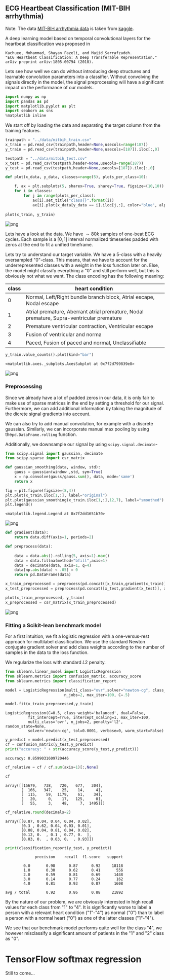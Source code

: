 
## ECG Heartbeat Classification (MIT-BIH arrhythmia)

Note: The data [MIT-BIH arrhythmia data](https://www.physionet.org/physiobank/database/mitdb/) is taken from [kaggle](https://www.kaggle.com/shayanfazeli/heartbeat).

A deep learning model based on temporal convolutional layers for the heartbeat classification was proposed in 

```
Kachuee, Mohammad, Shayan Fazeli, and Majid Sarrafzadeh. 
"ECG Heartbeat Classification: A Deep Transferable Representation." arXiv preprint arXiv:1805.00794 (2018).
```

Lets see how well we can do without introducing deep structures and learnable convolution parameters into a classifier. Without convolving the signals directly in the model, the signal preprocessing will have a significant impact on the performance of our models. 


```python
import numpy as np
import pandas as pd
import matplotlib.pyplot as plt
import seaborn as sns
%matplotlib inline
```

We start off by loading the data and separating the target column from the training features.


```python
trainpath = "../data/mitbih_train.csv"
x_train = pd.read_csv(trainpath,header=None,usecols=range(187))
y_train = pd.read_csv(trainpath,header=None,usecols=[187]).iloc[:,0]
```


```python
testpath = "../data/mitbih_test.csv"
x_test = pd.read_csv(testpath,header=None,usecols=range(187))
y_test = pd.read_csv(testpath,header=None,usecols=[187]).iloc[:,0]
```


```python
def plot(x_data, y_data, classes=range(5), plots_per_class=10):

    f, ax = plt.subplots(5, sharex=True, sharey=True, figsize=(10,10))
    for i in classes:
        for j in range(plots_per_class):
            ax[i].set_title("class{}".format(i))
            ax[i].plot(x_data[y_data == i].iloc[j,:], color="blue", alpha=.5)
            
plot(x_train, y_train)
```


![png](img/output_5_0.png)


Lets have a look at the data. We have $\sim 80k$ samples of one-beat ECG cycles. Each sample is a $[0,1]$ interval normalized timeseries padded with zeros at the end to fit a unified timeframe.

Lets try to understand our target variable. We have a $5$-class with a heavily oversampled "0"-class. This means, that we have to account for the underrepresented classes with a weight in the loss function later on. Else, the model might classify everything a "0" and still perform well, but this is obviously not what we want.
The class encoding has the following meaning:

| class |heart condition |
|---|---|
| 0  |  Normal, Left/Right bundle branch block, Atrial escape, Nodal escape|   
| 1  | Atrial premature, Aberrant atrial premature, Nodal premature, Supra-ventricular premature  | 
| 2  | Premature ventricular contraction, Ventricular escape  |  
| 3  | Fusion of ventricular and norma  |  
| 4  | Paced, Fusion of paced and normal, Unclassifiable  |  


```python
y_train.value_counts().plot(kind="bar")
```




    <matplotlib.axes._subplots.AxesSubplot at 0x7f2d799839e8>




![png](img/output_8_1.png)


### Preprocessing

Since we already have a lot of padded zeros in our data, it is only fair to make use of sparse matrices in the end by setting a threshold for our signal. Furthermore, we can add additional information by taking the magnitude of the dicrete signal gradients into account.

We can also try to add manual convolution, for example with a discrete gaussian. Similarly, we can incorporate manual max pooling by using the```pd.DataFrame.rolling``` function.

Additionally, we downsample our signal by using ```scipy.signal.decimate```-


```python
from scipy.signal import gaussian, decimate
from scipy.sparse import csr_matrix
```


```python
def gaussian_smoothing(data, window, std):
    gauss = gaussian(window ,std, sym=True)
    x = np.convolve(gauss/gauss.sum(), data, mode='same')
    return x   

fig = plt.figure(figsize=(8,4))
plt.plot(x_train.iloc[1,:], label="original")
plt.plot(gaussian_smoothing(x_train.iloc[1,:],12,7), label="smoothed")
plt.legend()
```




    <matplotlib.legend.Legend at 0x7f2dd1651b70>




![png](img/output_12_1.png)



```python
def gradient(data):
    return data.diff(axis=1, periods=2)

def preprocess(data):
    
    data = data.abs().rolling(5, axis=1).max()
    data = data.fillna(method="bfill",axis=1)
    data = decimate(data, axis=1, q=4)
    data[np.abs(data) < .05] = 0
    return pd.DataFrame(data)

x_train_preprocessed = preprocess(pd.concat([x_train,gradient(x_train)], axis=1))
x_test_preprocessed = preprocess(pd.concat([x_test,gradient(x_test)], axis=1))
```


```python
plot(x_train_preprocessed, y_train)
x_preprocessed = csr_matrix(x_train_preprocessed)
```


![png](img/output_14_0.png)


### Fitting a Scikit-lean benchmark model

For a first intuition, we fit a logistic regression with a one-versus-rest approach for multilabel classification. We use the standard Newton conjugate gradient solver and add class weights according to the number of samples in the data to the loss function.

We regularize the loss with standard $L2$ penalty.


```python
from sklearn.linear_model import LogisticRegression
from sklearn.metrics import confusion_matrix, accuracy_score
from sklearn.metrics import classification_report
```


```python
model = LogisticRegression(multi_class="ovr",solver="newton-cg", class_weight="balanced",
                          n_jobs=2, max_iter=100, C=.5)
```


```python
model.fit(x_train_preprocessed,y_train)
```




    LogisticRegression(C=0.5, class_weight='balanced', dual=False,
              fit_intercept=True, intercept_scaling=1, max_iter=100,
              multi_class='ovr', n_jobs=2, penalty='l2', random_state=None,
              solver='newton-cg', tol=0.0001, verbose=0, warm_start=False)




```python
y_predict = model.predict(x_test_preprocessed)
cf = confusion_matrix(y_test,y_predict)
print("accuracy: " + str(accuracy_score(y_test,y_predict)))
```

    accuracy: 0.8599031609720446



```python
cf_relative = cf / cf.sum(axis=1)[:,None]
```


```python
cf
```




    array([[15679,   738,   720,   677,   304],
           [  166,   347,    25,    14,     4],
           [  115,    59,  1179,    61,    34],
           [   20,     0,    17,   125,     0],
           [   55,     3,    48,     7,  1495]])




```python
cf_relative.round(decimals=2)
```




    array([[0.87, 0.04, 0.04, 0.04, 0.02],
           [0.3 , 0.62, 0.04, 0.03, 0.01],
           [0.08, 0.04, 0.81, 0.04, 0.02],
           [0.12, 0.  , 0.1 , 0.77, 0.  ],
           [0.03, 0.  , 0.03, 0.  , 0.93]])




```python
print(classification_report(y_test, y_predict))
```

                 precision    recall  f1-score   support
    
            0.0       0.98      0.87      0.92     18118
            1.0       0.30      0.62      0.41       556
            2.0       0.59      0.81      0.69      1448
            3.0       0.14      0.77      0.24       162
            4.0       0.81      0.93      0.87      1608
    
    avg / total       0.92      0.86      0.88     21892
    


By the nature of our problem, we are obviously interested in high recall values for each class from "1" to "4". It is significantly worse to label a person with a relevant heart condition ("1"-"4") as normal ("0") than to label a person with a normal heart ("0") as one of the latter classes ("1"-"4").

We see that our benchmark model performs quite well for the class "4", we however misclassify a significant amount of patients in the "1" and "2" class as "0".

# TensorFlow softmax regression

Still to come...
